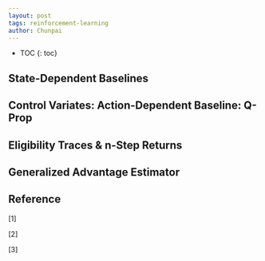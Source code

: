 ```yaml
---
layout: post
tags: reinforcement-learning
author: Chunpai
---
```






* TOC
{: toc}
## State-Dependent Baselines



## Control Variates: Action-Dependent Baseline: Q-Prop



## Eligibility Traces & n-Step Returns



## Generalized Advantage Estimator







## Reference


[1] 

[2]

[3]


